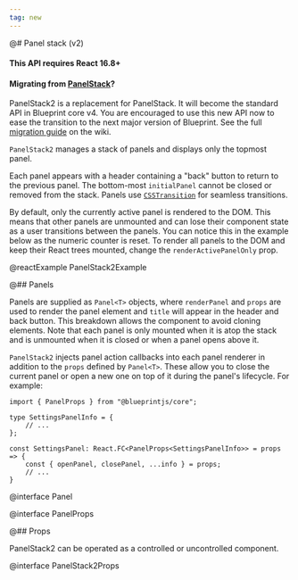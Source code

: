 ```yaml
---
tag: new
---
```


@# Panel stack (v2)

<div class="@ns-callout @ns-intent-warning @ns-icon-warning-sign">
    <h4 class="@ns-heading">This API requires React 16.8+</h4>
</div>

<div class="@ns-callout @ns-intent-primary @ns-icon-info-sign">
    <h4 class="@ns-heading">

Migrating from [PanelStack](#core/components/panel-stack)?

</h4>

PanelStack2 is a replacement for PanelStack. It will become the standard
API in Blueprint core v4. You are encouraged to use this new API now to ease the
transition to the next major version of Blueprint. See the full
[migration guide](https://github.com/palantir/blueprint/wiki/PanelStack2-migration) on the wiki.

</div>


`PanelStack2` manages a stack of panels and displays only the topmost panel.

Each panel appears with a header containing a "back" button to return to the
previous panel. The bottom-most `initialPanel` cannot be closed or removed from
the stack. Panels use
[`CSSTransition`](http://reactcommunity.org/react-transition-group/css-transition)
for seamless transitions.

By default, only the currently active panel is rendered to the DOM. This means
that other panels are unmounted and can lose their component state as a user
transitions between the panels. You can notice this in the example below as
the numeric counter is reset. To render all panels to the DOM and keep their
React trees mounted, change the `renderActivePanelOnly` prop.

@reactExample PanelStack2Example

@## Panels

Panels are supplied as `Panel<T>` objects, where `renderPanel` and `props` are
used to render the panel element and `title` will appear in the header and back button.
This breakdown allows the component to avoid cloning elements.
Note that each panel is only mounted when it is atop the stack and is unmounted when
it is closed or when a panel opens above it.

`PanelStack2` injects panel action callbacks into each panel renderer in addition to
the `props` defined by `Panel<T>`. These allow you to close the current panel or open a
new one on top of it during the panel's lifecycle. For example:

```tsx
import { PanelProps } from "@blueprintjs/core";

type SettingsPanelInfo = {
    // ...
};

const SettingsPanel: React.FC<PanelProps<SettingsPanelInfo>> = props => {
    const { openPanel, closePanel, ...info } = props;
    // ...
}
```

@interface Panel

@interface PanelProps

@## Props

PanelStack2 can be operated as a controlled or uncontrolled component.

@interface PanelStack2Props
